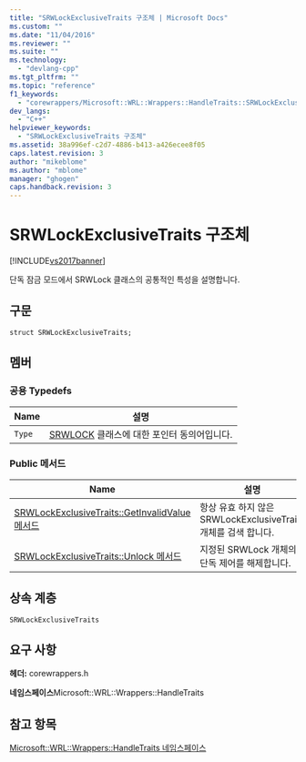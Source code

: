```yaml
---
title: "SRWLockExclusiveTraits 구조체 | Microsoft Docs"
ms.custom: ""
ms.date: "11/04/2016"
ms.reviewer: ""
ms.suite: ""
ms.technology: 
  - "devlang-cpp"
ms.tgt_pltfrm: ""
ms.topic: "reference"
f1_keywords: 
  - "corewrappers/Microsoft::WRL::Wrappers::HandleTraits::SRWLockExclusiveTraits"
dev_langs: 
  - "C++"
helpviewer_keywords: 
  - "SRWLockExclusiveTraits 구조체"
ms.assetid: 38a996ef-c2d7-4886-b413-a426ecee8f05
caps.latest.revision: 3
author: "mikeblome"
ms.author: "mblome"
manager: "ghogen"
caps.handback.revision: 3
---
```

# SRWLockExclusiveTraits 구조체
[!INCLUDE[vs2017banner](../assembler/inline/includes/vs2017banner.md)]

단독 잠금 모드에서 SRWLock 클래스의 공통적인 특성을 설명합니다.  
  
## 구문  
  
```  
struct SRWLockExclusiveTraits;  
```  
  
## 멤버  
  
### 공용 Typedefs  
  
|Name|설명|  
|----------|--------|  
|`Type`|[SRWLOCK](../windows/srwlock-class.md) 클래스에 대한 포인터 동의어입니다.|  
  
### Public 메서드  
  
|Name|설명|  
|----------|--------|  
|[SRWLockExclusiveTraits::GetInvalidValue 메서드](../windows/srwlockexclusivetraits-getinvalidvalue-method.md)|항상 유효 하지 않은 SRWLockExclusiveTraits 개체를 검색 합니다.|  
|[SRWLockExclusiveTraits::Unlock 메서드](../windows/srwlockexclusivetraits-unlock-method.md)|지정된 SRWLock 개체의 단독 제어를 해제합니다.|  
  
## 상속 계층  
 `SRWLockExclusiveTraits`  
  
## 요구 사항  
 **헤더:** corewrappers.h  
  
 **네임스페이스**Microsoft::WRL::Wrappers::HandleTraits  
  
## 참고 항목  
 [Microsoft::WRL::Wrappers::HandleTraits 네임스페이스](../windows/microsoft-wrl-wrappers-handletraits-namespace.md)